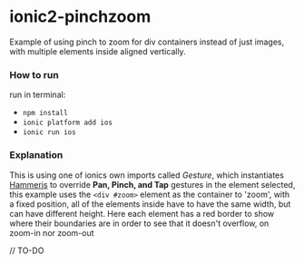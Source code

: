# ionic2-pinchzoom
Example of using pinch to zoom for div containers instead of just images, with multiple elements inside aligned vertically.

### How to run
run in terminal:

* `npm install`  
* `ionic platform add ios`
* `ionic run ios`

### Explanation

This is using one of ionics own imports called *Gesture*, which instantiates [Hammerjs](https://github.com/hammerjs/hammer.js)
to override **Pan, Pinch, and Tap** gestures in the element selected, this example uses the `<div #zoom>` element as the container
to 'zoom', with a fixed position, all of the elements inside have to have the same width, but can have different height.
Here each element has a red border to show where their boundaries are in order to see that it doesn't overflow, on zoom-in nor zoom-out

// TO-DO

